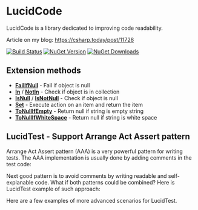 # LucidCode

LucidCode is a library dedicated to improving code readability.

Article on my blog: https://csharp.today/post/11728

[![Build Status](https://dev.azure.com/mariuszbojkowski/Open%20Source%20projects/_apis/build/status/csharp-today.LucidCode?branchName=master)](https://dev.azure.com/mariuszbojkowski/Open%20Source%20projects/_build/latest?definitionId=8&branchName=master) [![NuGet Version](https://img.shields.io/nuget/v/LucidCode)](https://www.nuget.org/packages/LucidCode/) [![NuGet Downloads](https://img.shields.io/nuget/dt/LucidCode)](https://www.nuget.org/packages/LucidCode/)

## Extension methods

* **[FailIfNull](Docs/Extensions/FailIfNull.md)** - Fail if object is null
* **[In](Docs/Extensions/In.md)** / **[NotIn](Docs/Extensions/NotIn.md)** - Check if object is in collection
* **[IsNull](Docs/Extensions/IsNull.md)** / **[IsNotNull](Docs/Extensions/IsNotNull.md)** - Check if object is null
* **[Set](Docs/Extensions/Set.md)** - Execute action on an item and return the item
* **[ToNullIfEmpty](Docs/Extensions/ToNullIfEmpty.md)** - Return null if string is empty string
* **[ToNullIfWhiteSpace](Docs/Extensions/ToNullIfWhiteSpace.md)** - Return null if string is white space

## LucidTest - Support **Arrange Act Assert** pattern

Arrange Act Assert pattern (AAA) is a very powerful pattern for writing tests. The AAA implementation is usually done by adding comments in the test code:

[embed-code]: # (Examples\LucidTests\TestWithoutLucidTest.cs)

Next good pattern is to avoid comments by writing readable and self-explanable code. What if both patterns could be combined? Here is LucidTest example of such approach:

[embed-code]: # (Examples\LucidTests\TestWithLucidTest.cs)

Here are a few examples of more advanced scenarios for LucidTest.

[embed-code]: # (Examples\LucidTests\AdvancedTestsWithLucidTest.cs)
